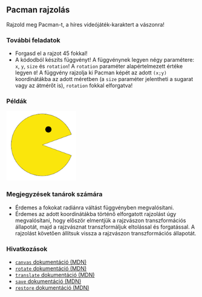 ## Pacman rajzolás

Rajzold meg Pacman-t, a híres videójáték-karaktert a vászonra!

### További feladatok

- Forgasd el a rajzot 45 fokkal!
- A kódodból készíts függvényt! A függvénynek legyen négy paramétere: `x`, `y`, `size` és `rotation`! A `rotation` paraméter alapértelmezett értéke legyen `0`! A függvény rajzolja ki Pacman képét az adott `(x;y)` koordinátákba az adott méretben (a `size` paraméter jelentheti a sugarat vagy az átmérőt is), `rotation` fokkal elforgatva!

### Példák

<div class="align:center">

![Pacman](tasks/drawing-pacman/assets/pacman.png)

</div>

### Megjegyzések tanárok számára

- Érdemes a fokokat radiánra váltást függvényben megvalósítani.
- Érdemes az adott koordinátákba történő elforgatott rajzolást úgy megvalósítani, hogy először elmentjük a rajzvászon transzformációs állapotát, majd a rajzvásznat transzformáljuk eltolással és forgatással. A rajzolást követően állítsuk vissza a rajzvászon transzformációs állapotát.

### Hivatkozások

- [`canvas` dokumentáció (MDN)][1]
- [`rotate` dokumentáció (MDN)][2]
- [`translate` dokumentáció (MDN)][3]
- [`save` dokumentáció (MDN)][4]
- [`restore` dokumentáció (MDN)][5]

[1]: https://developer.mozilla.org/en-US/docs/Web/API/CanvasRenderingContext2D
[2]: https://developer.mozilla.org/en-US/docs/Web/API/CanvasRenderingContext2D/rotate
[3]: https://developer.mozilla.org/en-US/docs/Web/API/CanvasRenderingContext2D/translate
[4]: https://developer.mozilla.org/en-US/docs/Web/API/CanvasRenderingContext2D/save
[5]: https://developer.mozilla.org/en-US/docs/Web/API/CanvasRenderingContext2D/restore
